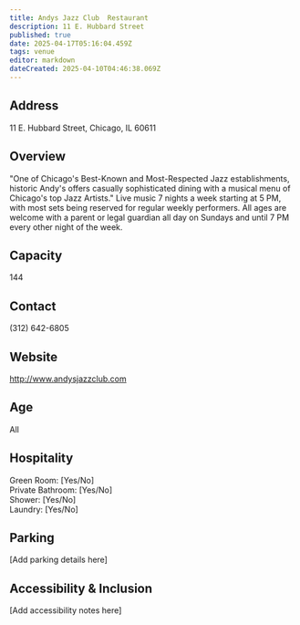 ```yaml
---
title: Andys Jazz Club  Restaurant
description: 11 E. Hubbard Street
published: true
date: 2025-04-17T05:16:04.459Z
tags: venue
editor: markdown
dateCreated: 2025-04-10T04:46:38.069Z
---
```


## Address

11 E. Hubbard Street, Chicago, IL 60611

## Overview

"One of Chicago's Best-Known and Most-Respected Jazz establishments, historic Andy's offers casually sophisticated dining with a musical menu of Chicago's top Jazz Artists." Live music 7 nights a week starting at 5 PM, with most sets being reserved for regular weekly performers. All ages are welcome with a parent or legal guardian all day on Sundays and until 7 PM every other night of the week.

## Capacity

144

## Contact

(312) 642-6805

## Website

http://www.andysjazzclub.com

## Age

All

## Hospitality

Green Room: [Yes/No]  
Private Bathroom: [Yes/No]  
Shower: [Yes/No]  
Laundry: [Yes/No]

## Parking

[Add parking details here]

## Accessibility & Inclusion

[Add accessibility notes here]
